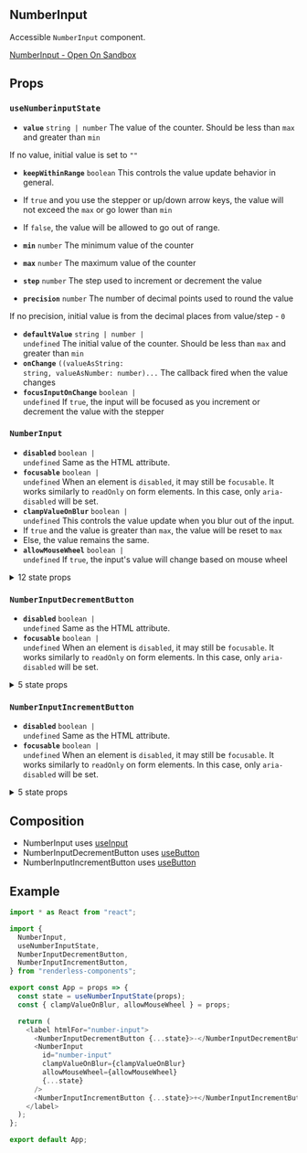 ## NumberInput

Accessible `NumberInput` component.

[NumberInput - Open On Sandbox](https://codesandbox.io/s/siflz)

## Props

<!-- Automatically generated -->

### `useNumberinputState`

- **`value`** <code>string | number</code> The value of the counter. Should be
  less than `max` and greater than `min`

If no value, initial value is set to `""`

- **`keepWithinRange`** <code>boolean</code> This controls the value update
  behavior in general.

- If `true` and you use the stepper or up/down arrow keys, the value will not
  exceed the `max` or go lower than `min`

- If `false`, the value will be allowed to go out of range.
- **`min`** <code>number</code> The minimum value of the counter
- **`max`** <code>number</code> The maximum value of the counter
- **`step`** <code>number</code> The step used to increment or decrement the
  value
- **`precision`** <code>number</code> The number of decimal points used to round
  the value

If no precision, initial value is from the decimal places from value/step - `0`

- **`defaultValue`** <code>string | number | undefined</code> The initial value
  of the counter. Should be less than `max` and greater than `min`
- **`onChange`**
  <code title="((valueAsString: string, valueAsNumber: number) =&#62; void) | undefined">((valueAsString:
  string, valueAsNumber: number)...</code> The callback fired when the value
  changes
- **`focusInputOnChange`** <code>boolean | undefined</code> If `true`, the input
  will be focused as you increment or decrement the value with the stepper

### `NumberInput`

- **`disabled`** <code>boolean | undefined</code> Same as the HTML attribute.
- **`focusable`** <code>boolean | undefined</code> When an element is
  `disabled`, it may still be `focusable`. It works similarly to `readOnly` on
  form elements. In this case, only `aria-disabled` will be set.
- **`clampValueOnBlur`** <code>boolean | undefined</code> This controls the
  value update when you blur out of the input.
- If `true` and the value is greater than `max`, the value will be reset to
  `max`
- Else, the value remains the same.
- **`allowMouseWheel`** <code>boolean | undefined</code> If `true`, the input's
value will change based on mouse wheel
<details><summary>12 state props</summary>
> These props are returned by the state hook. You can spread them into this component (`{...state}`) or pass them separately. You can also provide these props from your own state logic.

- **`keepWithinRange`** <code>boolean</code> This controls the value update
  behavior in general.

- If `true` and you use the stepper or up/down arrow keys, the value will not
  exceed the `max` or go lower than `min`

- If `false`, the value will be allowed to go out of range.
- **`value`** <code>string | number</code> The value of the counter. Should be
  less than `max` and greater than `min`

If no value, initial value is set to `""`

- **`min`** <code>number</code> The minimum value of the counter
- **`max`** <code>number</code> The maximum value of the counter
- **`step`** <code>number</code> The step used to increment or decrement the
  value
- **`valueAsNumber`** <code>number</code> The value of the counter in number.
- **`isOutOfRange`** <code>boolean</code> True, if value is less than `min` &
  greater than `max`.
- **`inputRef`** <code>RefObject&#60;HTMLElement | null&#62;</code> The Input
  Element.
- **`setValue`** <code>(next: StringOrNumber) =&#62; void</code> Set the value
  which will be converted to string.
- **`increment`** <code>(step: number) =&#62; void</code> Increment the value
  based on the step
- **`decrement`** <code>(step: number) =&#62; void</code> Decrement the value
  based on the step
- **`setCastedValue`** <code>(value: StringOrNumber) =&#62; void</code> Set the
  casted value based on precision & step.

</details>

### `NumberInputDecrementButton`

- **`disabled`** <code>boolean | undefined</code> Same as the HTML attribute.
- **`focusable`** <code>boolean | undefined</code> When an element is
`disabled`, it may still be `focusable`. It works similarly to `readOnly` on
form elements. In this case, only `aria-disabled` will be set.
<details><summary>5 state props</summary>
> These props are returned by the state hook. You can spread them into this component (`{...state}`) or pass them separately. You can also provide these props from your own state logic.

- **`keepWithinRange`** <code>boolean</code> This controls the value update
  behavior in general.

- If `true` and you use the stepper or up/down arrow keys, the value will not
  exceed the `max` or go lower than `min`

- If `false`, the value will be allowed to go out of range.
- **`isAtMin`** <code>boolean</code> Truw, if value is equal to min.
- **`focusInput`** <code>() =&#62; void</code> Focus input if focus input on
  value change is `true`
- **`spinDown`** <code>() =&#62; void</code> Spinner handler that decrements the
  value after an interval
- **`spinStop`** <code>() =&#62; void</code> Spinner handler that Stop it from
  incrementing or decrementing

</details>

### `NumberInputIncrementButton`

- **`disabled`** <code>boolean | undefined</code> Same as the HTML attribute.
- **`focusable`** <code>boolean | undefined</code> When an element is
`disabled`, it may still be `focusable`. It works similarly to `readOnly` on
form elements. In this case, only `aria-disabled` will be set.
<details><summary>5 state props</summary>
> These props are returned by the state hook. You can spread them into this component (`{...state}`) or pass them separately. You can also provide these props from your own state logic.

- **`keepWithinRange`** <code>boolean</code> This controls the value update
  behavior in general.

- If `true` and you use the stepper or up/down arrow keys, the value will not
  exceed the `max` or go lower than `min`

- If `false`, the value will be allowed to go out of range.
- **`isAtMax`** <code>boolean</code> True, if value is equal to max.
- **`focusInput`** <code>() =&#62; void</code> Focus input if focus input on
  value change is `true`
- **`spinUp`** <code>() =&#62; void</code> Spinner handler that increments the
  value after an interval
- **`spinStop`** <code>() =&#62; void</code> Spinner handler that Stop it from
  incrementing or decrementing

</details>

## Composition

- NumberInput uses [useInput](undefined)
- NumberInputDecrementButton uses [useButton](https://reakit.io/docs/button)
- NumberInputIncrementButton uses [useButton](https://reakit.io/docs/button)

## Example

```js
import * as React from "react";

import {
  NumberInput,
  useNumberInputState,
  NumberInputDecrementButton,
  NumberInputIncrementButton,
} from "renderless-components";

export const App = props => {
  const state = useNumberInputState(props);
  const { clampValueOnBlur, allowMouseWheel } = props;

  return (
    <label htmlFor="number-input">
      <NumberInputDecrementButton {...state}>-</NumberInputDecrementButton>
      <NumberInput
        id="number-input"
        clampValueOnBlur={clampValueOnBlur}
        allowMouseWheel={allowMouseWheel}
        {...state}
      />
      <NumberInputIncrementButton {...state}>+</NumberInputIncrementButton>
    </label>
  );
};

export default App;
```
